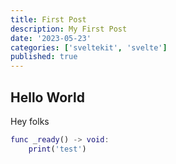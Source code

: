 ```yaml
---
title: First Post
description: My First Post
date: '2023-05-23'
categories: ['sveltekit', 'svelte']
published: true
---
```


## Hello World

Hey folks

```gd
func _ready() -> void:
	print('test')
```
